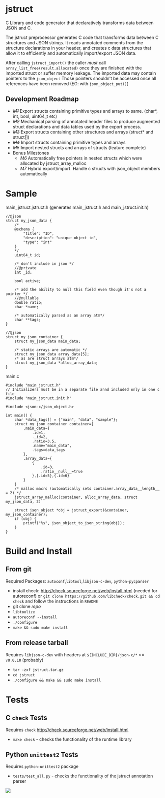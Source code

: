 # jstruct

C Library and code generator that declaratively transforms data between JSON and C.

The jstruct preprocessor generates C code that transforms data between C structures and JSON strings.
It reads annotated comments from the structure declarations in your header,
and creates c data structures that allow it to efficiently and automatically import/export JSON data.

After calling `jstruct_import()` the caller *must* call `array_list_free(result.allocated)` once they are finished with the imported struct or suffer memory leakage.
The imported data may contain pointers to the `json_object` Those pointers shouldn't be accessed once all references have been removed (EG: with `json_object_put()`)

## Development Roadmap

 * ~~*M1*~~ Export structs containing primitive types and arrays to same. (char*, int, bool, uint64_t etc)
 * ~~*M2*~~ Mechanical parsing of annotated header files to produce augmented struct declarations and data tables used by the export process.
 * ~~*M3*~~ Export structs containing other structures and arrays (struct* and struct[])
 * ~~*M4*~~ Import structs containing primitive types and arrays
 * ~~*M5*~~ Import nested structs and arrays of structs (feature complete)
 * Bonus Milestones
   * *M6* Automatically free pointers in nested structs which were allocated by jstruct_array_malloc
   * *M7* Hybrid export/import. Handle c structs with json_object members automatically

# Sample

main_jstruct.jstruct.h (generates main_jstruct.h and main_jstruct.init.h)
```
//@json
struct my_json_data {
    /*
    @schema {
        "title": "ID",
        "description": "unique object id",
        "type": "int"
    }
    */
    uint64_t id;

    /* don't include in json */
    //@private
    int _id;

    bool active;

    /* add the ability to null this field even though it's not a pointer */
    //@nullable
    double ratio;
    char *name;

    /* automatically parsed as an array atm*/
    char **tags;
}

//@json
struct my_json_container {
    struct my_json_data main_data;

    /* static arrays are automatic */
    struct my_json_data array_data[5];
    /* as are struct arrays atm*/
    struct my_json_data *alloc_array_data;
}
```
main.c
```
#include "main_jstruct.h"
// Initializers must be in a separate file annd included only in one c file
#include "main_jstruct.init.h"

#include <json-c/json_object.h>

int main() {
    char *data_tags[] = {"main", "data", "sample"};
    struct my_json_container container={
        .main_data={
            .id=1,
            ._id=2,
            .ratio=3.5,
            .name="main_data",
            .tags=data_tags
        },
        .array_data={
            {
                .id=3,
                .ratio__null__=true
            },{.id=5},{.id=6}
        }
    }
    /* malloc macro (automatically sets container.array_data__length__ = 2) */
    jstruct_array_malloc(container, alloc_array_data, struct my_json_data, 2)

    struct json_object *obj = jstruct_export(&container, my_json_container);
    if (obj) {
        printf("%s", json_object_to_json_string(obj));
    }
}
```

# Build and Install

## From git

 Required Packages: `autoconf`,`libtool`,`libjson-c-dev`, `python-pycparser`

 * install check: http://check.sourceforge.net/web/install.html (needed for autoreconf) or `git clone https://github.com/libcheck/check.git && cd check` and follow the instructions in `README`
 * git clone *repo*
 * `libtoolize`
 * `autoreconf --install`
 * `./configure`
 * `make && sudo make install`

## From release tarball

Requires `libjson-c-dev` with headers at `${INCLUDE_DIR}/json-c/*` >= `v0.0.10` (probably)

 * `tar -zxf jstruct.tar.gz`
 * `cd jstruct`
 * `./configure && make && sudo make install`

# Tests

## C `check` Tests

Requires `check` http://check.sourceforge.net/web/install.html

 * `make check` - checks the functionality of the runtime library

## Python `unittest2` Tests

Requires `python-unittest2` package

 * `tests/test_all.py` - checks the functionality of the jstruct annotation parser

<img src="https://travis-ci.org/jamie-pate/jstruct.svg">
